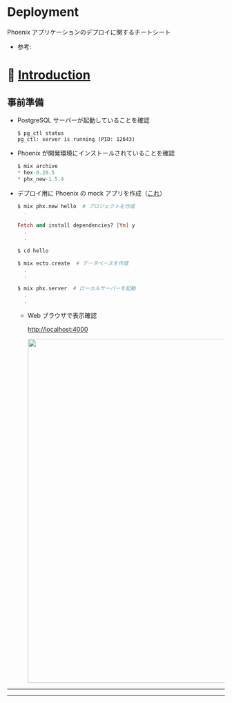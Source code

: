 # Deployment

Phoenix アプリケーションのデプロイに関するチートシート

- 参考:

# :rocket: [Introduction](https://hexdocs.pm/phoenix/deployment.html#content)

## 事前準備

- PostgreSQL サーバーが起動していることを確認

  ```terminal
  $ pg_ctl status
  pg_ctl: server is running (PID: 12643)
  ```

- Phoenix が開発環境にインストールされていることを確認

  ```elixir
  $ mix archive
  * hex-0.20.5
  * phx_new-1.5.4
  ```

- デプロイ用に Phoenix の mock アプリを作成（[これ](https://hexdocs.pm/phoenix/up_and_running.html)）

  ```elixir
  $ mix phx.new hello  # プロジェクトを作成
    .
    .
  Fetch and install dependencies? [Yn] y
    .
    .

  $ cd hello

  $ mix ecto.create  # データベースを作成
    .
    .

  $ mix phx.server  # ローカルサーバーを起動
    .
    .

  ```

  - Web ブラウザで表示確認

    [http://localhost:4000](http://localhost:4000)

    <img width="796" alt="" src="https://user-images.githubusercontent.com/33124627/88469101-4286e680-cf28-11ea-8c1d-d310bb070873.png">

---

---
